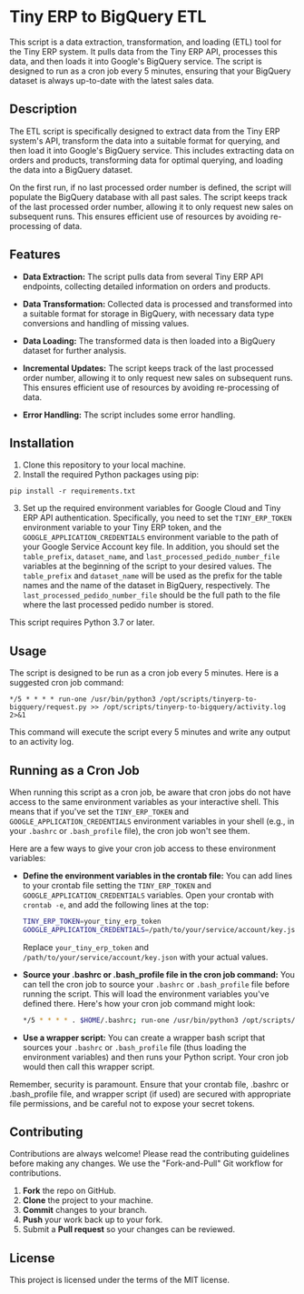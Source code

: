 # Tiny ERP to BigQuery ETL

This script is a data extraction, transformation, and loading (ETL) tool for the Tiny ERP system. It pulls data from the Tiny ERP API, processes this data, and then loads it into Google's BigQuery service. The script is designed to run as a cron job every 5 minutes, ensuring that your BigQuery dataset is always up-to-date with the latest sales data.

## Description

The ETL script is specifically designed to extract data from the Tiny ERP system's API, transform the data into a suitable format for querying, and then load it into Google's BigQuery service. This includes extracting data on orders and products, transforming data for optimal querying, and loading the data into a BigQuery dataset.

On the first run, if no last processed order number is defined, the script will populate the BigQuery database with all past sales. The script keeps track of the last processed order number, allowing it to only request new sales on subsequent runs. This ensures efficient use of resources by avoiding re-processing of data.

## Features

- **Data Extraction:** The script pulls data from several Tiny ERP API endpoints, collecting detailed information on orders and products.

- **Data Transformation:** Collected data is processed and transformed into a suitable format for storage in BigQuery, with necessary data type conversions and handling of missing values.

- **Data Loading:** The transformed data is then loaded into a BigQuery dataset for further analysis.

- **Incremental Updates:** The script keeps track of the last processed order number, allowing it to only request new sales on subsequent runs. This ensures efficient use of resources by avoiding re-processing of data.

- **Error Handling:** The script includes some error handling.

## Installation

1. Clone this repository to your local machine.
2. Install the required Python packages using pip:

```
pip install -r requirements.txt
```

3. Set up the required environment variables for Google Cloud and Tiny ERP API authentication.     Specifically, you need to set the `TINY_ERP_TOKEN` environment variable to your Tiny ERP token,     and the `GOOGLE_APPLICATION_CREDENTIALS` environment variable to the path of your Google Service Account key file.     In addition, you should set the `table_prefix`, `dataset_name`, and `last_processed_pedido_number_file` variables at the beginning of the script to your desired values.     The `table_prefix` and `dataset_name` will be used as the prefix for the table names and the name of the dataset in BigQuery, respectively.     The `last_processed_pedido_number_file` should be the full path to the file where the last processed pedido number is stored.

This script requires Python 3.7 or later.

## Usage

The script is designed to be run as a cron job every 5 minutes. Here is a suggested cron job command:

```
*/5 * * * * run-one /usr/bin/python3 /opt/scripts/tinyerp-to-bigquery/request.py >> /opt/scripts/tinyerp-to-bigquery/activity.log 2>&1
```

This command will execute the script every 5 minutes and write any output to an activity log.

## Running as a Cron Job

When running this script as a cron job, be aware that cron jobs do not have access to the same environment variables as your interactive shell. This means that if you've set the `TINY_ERP_TOKEN` and `GOOGLE_APPLICATION_CREDENTIALS` environment variables in your shell (e.g., in your `.bashrc` or `.bash_profile` file), the cron job won't see them.

Here are a few ways to give your cron job access to these environment variables:

- **Define the environment variables in the crontab file:** You can add lines to your crontab file setting the `TINY_ERP_TOKEN` and `GOOGLE_APPLICATION_CREDENTIALS` variables. Open your crontab with `crontab -e`, and add the following lines at the top:

    ```bash
    TINY_ERP_TOKEN=your_tiny_erp_token
    GOOGLE_APPLICATION_CREDENTIALS=/path/to/your/service/account/key.json
    ```

    Replace `your_tiny_erp_token` and `/path/to/your/service/account/key.json` with your actual values.

- **Source your .bashrc or .bash_profile file in the cron job command:** You can tell the cron job to source your `.bashrc` or `.bash_profile` file before running the script. This will load the environment variables you've defined there. Here's how your cron job command might look:

    ```bash
    */5 * * * * . $HOME/.bashrc; run-one /usr/bin/python3 /opt/scripts/tinyerp-to-bigquery/request.py >> /opt/scripts/tinyerp-to-bigquery/activity.log 2>&1
    ```

- **Use a wrapper script:** You can create a wrapper bash script that sources your `.bashrc` or `.bash_profile` file (thus loading the environment variables) and then runs your Python script. Your cron job would then call this wrapper script.

Remember, security is paramount. Ensure that your crontab file, .bashrc or .bash_profile file, and wrapper script (if used) are secured with appropriate file permissions, and be careful not to expose your secret tokens.

## Contributing

Contributions are always welcome! Please read the contributing guidelines before making any changes. We use the "Fork-and-Pull" Git workflow for contributions.

1. **Fork** the repo on GitHub.
2. **Clone** the project to your machine.
3. **Commit** changes to your branch.
4. **Push** your work back up to your fork.
5. Submit a **Pull request** so your changes can be reviewed.

## License

This project is licensed under the terms of the MIT license.
